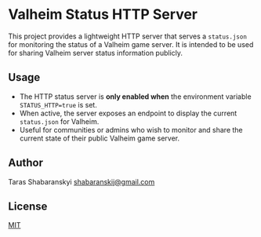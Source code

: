 # Valheim Status HTTP Server

This project provides a lightweight HTTP server that serves a `status.json` for monitoring the status of a Valheim game server. It is intended to be used for sharing Valheim server status information publicly.

## Usage

- The HTTP status server is **only enabled when** the environment variable `STATUS_HTTP=true` is set.
- When active, the server exposes an endpoint to display the current `status.json` for Valheim.
- Useful for communities or admins who wish to monitor and share the current state of their public Valheim game server.

## Author

Taras Shabaranskyi <shabaranskij@gmail.com>

## License

[MIT](./LICENSE)
